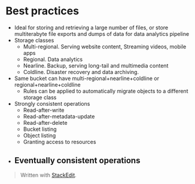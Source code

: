 
# Best practices
- Ideal for storing and retrieving a large number of files, or store multiterabyte file exports and dumps of data for data analytics pipeline
- Storage classes
	- Multi-regional. Serving website content, Streaming videos, mobile apps
	- Regional. Data analytics
	- Nearline. Backup, serving long-tail and multimedia content
	- Coldline. Disaster recovery and data archiving. 
- Same bucket can have multi-regional+nearline+coldline or regional+nearline+coldline 
	- Rules can be applied to automatically migrate objects to a different storage class
- Strongly consistent operations
	- Read-after-write
	- Read-after-metadata-update
	- Read-after-delete
	- Bucket listing
	- Object listing
	- Granting access to resources
- Eventually consistent operations
	- 

> Written with [StackEdit](https://stackedit.io/).
<!--stackedit_data:
eyJoaXN0b3J5IjpbODk5NjgzOTY4LC00OTY3ODQyLDE3MjcwOD
YxNDMsLTEyNDU0ODExNDksLTE3MDM1Njg4NzFdfQ==
-->